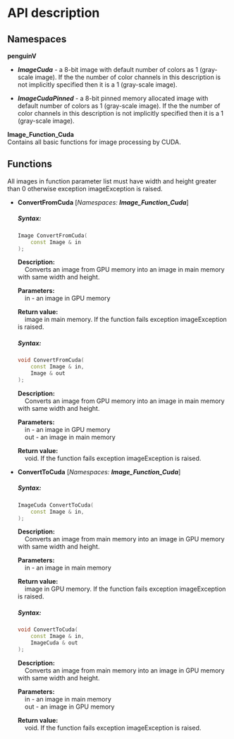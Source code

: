 # API description

## Namespaces
**penguinV**    
- ***ImageCuda*** - a 8-bit image with default number of colors as 1 (gray-scale image). If the the number of color channels in this description is not implicitly specified then it is a 1 (gray-scale image).    

- ***ImageCudaPinned*** - a 8-bit pinned memory allocated image with default number of colors as 1 (gray-scale image). If the the number of color channels in this description is not implicitly specified then it is a 1 (gray-scale image).    

**Image_Function_Cuda**    
Contains all basic functions for image processing by CUDA.    

## Functions

All images in function parameter list must have width and height greater than 0 otherwise exception imageException is raised.

- **ConvertFromCuda** [_Namespaces: **Image_Function_Cuda**_]

	##### Syntax:
	```cpp
	Image ConvertFromCuda(
		const Image & in
	);
	```
	**Description:**    
	&nbsp;&nbsp;&nbsp;&nbsp;Converts an image from GPU memory into an image in main memory with same width and height.
	
	**Parameters:**    
	&nbsp;&nbsp;&nbsp;&nbsp;in - an image in GPU memory        
	
	**Return value:**    
	&nbsp;&nbsp;&nbsp;&nbsp;image in main memory. If the function fails exception imageException is raised.
		
	##### Syntax:
	```cpp
	void ConvertFromCuda(
		const Image & in,
		Image & out
	);
	```
	**Description:**    
	&nbsp;&nbsp;&nbsp;&nbsp;Converts an image from GPU memory into an image in main memory with same width and height.
	
	**Parameters:**    
	&nbsp;&nbsp;&nbsp;&nbsp;in - an image in GPU memory     
	&nbsp;&nbsp;&nbsp;&nbsp;out - an image in main memory    
	
	**Return value:**    
	&nbsp;&nbsp;&nbsp;&nbsp;void. If the function fails exception imageException is raised.
	
- **ConvertToCuda** [_Namespaces: **Image_Function_Cuda**_]

	##### Syntax:
	```cpp
	ImageCuda ConvertToCuda(
		const Image & in,
	);
	```
	**Description:**    
	&nbsp;&nbsp;&nbsp;&nbsp;Converts an image from main memory into an image in GPU memory with same width and height.
	
	**Parameters:**    
	&nbsp;&nbsp;&nbsp;&nbsp;in - an image in main memory      
	
	**Return value:**    
	&nbsp;&nbsp;&nbsp;&nbsp;image in GPU memory. If the function fails exception imageException is raised.
		
	##### Syntax:
	```cpp
	void ConvertToCuda(
		const Image & in,
		ImageCuda & out
	);
	```
	**Description:**    
	&nbsp;&nbsp;&nbsp;&nbsp;Converts an image from main memory into an image in GPU memory with same width and height.
	
	**Parameters:**    
	&nbsp;&nbsp;&nbsp;&nbsp;in - an image in main memory     
	&nbsp;&nbsp;&nbsp;&nbsp;out - an image in GPU memory    
	
	**Return value:**    
	&nbsp;&nbsp;&nbsp;&nbsp;void. If the function fails exception imageException is raised.
